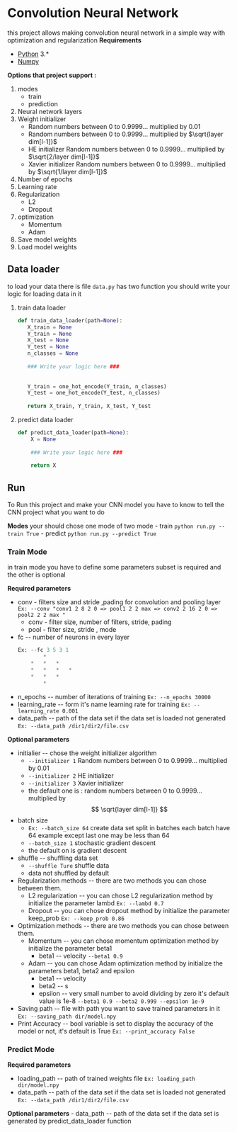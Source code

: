 


# Convolution Neural Network
this project allows making convolution neural network in a simple way with optimization and regularization
**Requirements**
- [Python](https://www.python.org/) 3.*
- [Numpy](http://www.numpy.org/)


**Options that project support :**
1. modes 
	- train 
	- prediction
2. Neural network layers
3. Weight initializer
	- Random numbers between 0 to 0.9999...   multiplied by 0.01  
	- Random numbers between 0 to 0.9999...   multiplied by   $\sqrt{layer dim[l-1]}$ 
	- HE initializer  Random numbers between 0 to 0.9999...   multiplied by   $\sqrt{2/layer dim[l-1]}$
	- Xavier initializer  Random numbers between 0 to 0.9999...   multiplied by   $\sqrt{1/layer dim[l-1]}$
4. Number of epochs
5. Learning rate 
5. Regularization
	- L2
	- Dropout
7. optimization
	- Momentum
	-  Adam 
8. Save model weights 
9. Load model weights

## Data loader 

to load your data there is file `data.py` has two function you should write your logic for loading data in it 
	

 1. train data loader
	```py	
	def train_data_loader(path=None):
	   X_train = None
	   Y_train = None
	   X_test = None
	   Y_test = None
	   n_classes = None
	  
	   ### Write your logic here ###
	   
	   
	   Y_train = one_hot_encode(Y_train, n_classes)
	   Y_test = one_hot_encode(Y_test, n_classes)
	   
	   return X_train, Y_train, X_test, Y_test
	```

2. predict data loader
	```py
	def predict_data_loader(path=None):
	    X = None
	    
	    ### Write your logic here ###
	    
	    return X
	```
## Run
To Run this project and make your CNN model you have to know to tell the CNN project what you want to do 

**Modes**
	your should chose one mode of two mode
	- train
		`python run.py --train True`
	- predict
		`python run.py --predict True`

### Train Mode
in train mode you have to define some parameters subset is required and the other is optional 

**Required parameters**
- conv - filters size and stride ,pading for convolution and pooling layer 
	`Ex: --conv "conv1 2 8 2 0 => pool1 2 2 max => conv2 2 16 2 0 => pool2 2 2 max "`
	* conv - filter size, number of filters, stride, pading 
	* pool - filter size, stride , mode
-  fc	--   number of neurons in every layer 
	```py 
	Ex: --fc 3 5 3 1           
			*	
		*	*	*
		*	*	*	*    
		*	*	*
			*
	```
- n_epochs -- number of iterations of training 
	 `Ex: --n_epochs 30000`
- learning_rate -- form it's name learning rate for training 
	`Ex: --learning_rate 0.001`
- data_path -- path of the data set if the data set is loaded not generated 
	`Ex: --data_path /dir1/dir2/file.csv`

**Optional parameters**
- initialier -- chose the weight initializer algorithm 
	* `--initializer 1`  Random numbers between 0 to 0.9999...   multiplied by 0.01  
	* `--initializer 2`  HE initializer
	* `--initializer 3`  Xavier initializer
	* the default one is :	random numbers between 0 to 0.9999...   multiplied by   $$ \sqrt{layer dim[l-1]} $$	 
- batch size
	* `Ex: --batch_size 64` create data set split in batches each batch have 64 example except last one may be less than 64
	* `--batch_size 1` stochastic gradient descent 
	* the default on is  gradient descent 
- shuffle -- shuffling data set
	* `--shuffle Ture` shuffle data 
	* data not shuffled by default
- Regularization methods -- there are two methods you can chose between them.
	* L2 regularization -- you can chose L2 regularization method by initialize the parameter lambd
		`Ex: --lambd 0.7`
	* Dropout -- you can chose dropout method by initialize the parameter keep_prob 
		`Ex: --keep_prob 0.86`
- Optimization methods --  there are two methods you can chose between them.
	* Momentum -- you can chose momentum optimization method by initialize the parameter beta1
		* beta1 -- velocity 
		`--beta1 0.9`
	* Adam -- you can chose Adam optimization method by initialize the parameters beta1, beta2 and epsilon
		* beta1 -- velocity 
		* beta2 -- s 
		* epsilon -- very small number to avoid dividing by zero it's default value is 1e-8
		`--beta1 0.9 --beta2 0.999 --epsilon 1e-9`
- Saving path -- file with path you want to save trained parameters in it
	`Ex: --saving_path dir/model.npy`
- Print Accuracy -- bool variable is set to display the accuracy of the model or not, it's default is True
	`Ex: --print_accuracy False`



### Predict Mode
**Required parameters**
- loading_path -- path of trained weights file
	`Ex: loading_path dir/model.npy`
- data_path -- path of the data set if the data set is loaded not generated 
	`Ex: --data_path /dir1/dir2/file.csv`

**Optional parameters**
	- data_path -- path of the data set if the data set is generated by predict_data_loader function
